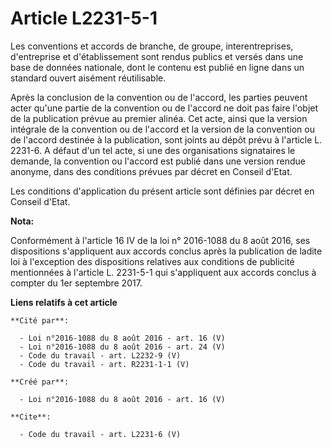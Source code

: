 # Article L2231-5-1

Les conventions et accords de branche, de groupe, interentreprises, d'entreprise et d'établissement sont rendus publics et
versés dans une base de données nationale, dont le contenu est publié en ligne dans un standard ouvert aisément
réutilisable. 

Après la conclusion de la convention ou de l'accord, les parties peuvent acter qu'une partie de la convention ou de l'accord
ne doit pas faire l'objet de la publication prévue au premier alinéa. Cet acte, ainsi que la version intégrale de la
convention ou de l'accord et la version de la convention ou de l'accord destinée à la publication, sont joints au dépôt prévu
à l'article L. 2231-6. A défaut d'un tel acte, si une des organisations signataires le demande, la convention ou l'accord est
publié dans une version rendue anonyme, dans des conditions prévues par décret en Conseil d'Etat. 

Les conditions d'application du présent article sont définies par décret en Conseil d'Etat.

**Nota:**

Conformément à l'article 16 IV de la loi n° 2016-1088 du 8 août 2016, ses dispositions s'appliquent aux accords conclus après
la publication de ladite loi à l'exception des dispositions relatives aux conditions de publicité mentionnées à l'article L.
2231-5-1 qui s'appliquent aux accords conclus à compter du 1er septembre 2017.

**Liens relatifs à cet article**

	**Cité par**:

	  - Loi n°2016-1088 du 8 août 2016 - art. 16 (V)
	  - Loi n°2016-1088 du 8 août 2016 - art. 24 (V)
	  - Code du travail - art. L2232-9 (V)
	  - Code du travail - art. R2231-1-1 (V)

	**Créé par**:

	  - Loi n°2016-1088 du 8 août 2016 - art. 16 (V)

	**Cite**:

	  - Code du travail - art. L2231-6 (V)
